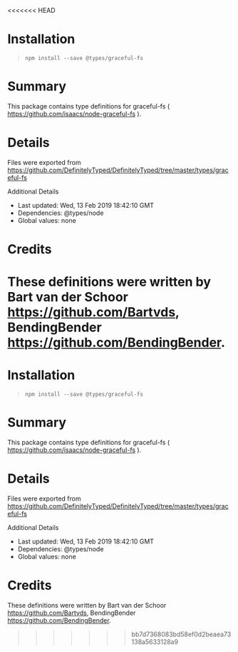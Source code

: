 <<<<<<< HEAD
# Installation
> `npm install --save @types/graceful-fs`

# Summary
This package contains type definitions for graceful-fs ( https://github.com/isaacs/node-graceful-fs ).

# Details
Files were exported from https://github.com/DefinitelyTyped/DefinitelyTyped/tree/master/types/graceful-fs

Additional Details
 * Last updated: Wed, 13 Feb 2019 18:42:10 GMT
 * Dependencies: @types/node
 * Global values: none

# Credits
These definitions were written by Bart van der Schoor <https://github.com/Bartvds>, BendingBender <https://github.com/BendingBender>.
=======
# Installation
> `npm install --save @types/graceful-fs`

# Summary
This package contains type definitions for graceful-fs ( https://github.com/isaacs/node-graceful-fs ).

# Details
Files were exported from https://github.com/DefinitelyTyped/DefinitelyTyped/tree/master/types/graceful-fs

Additional Details
 * Last updated: Wed, 13 Feb 2019 18:42:10 GMT
 * Dependencies: @types/node
 * Global values: none

# Credits
These definitions were written by Bart van der Schoor <https://github.com/Bartvds>, BendingBender <https://github.com/BendingBender>.
>>>>>>> bb7d7368083bd58ef0d2beaea73138a5633128a9
